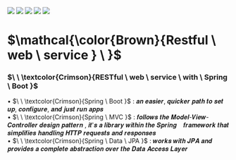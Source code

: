 ![](https://img.shields.io/badge/Spring_boot_2-brown?style=for-the-badge)
![](https://img.shields.io/badge/Spring_MVC-brown?style=for-the-badge)
![](https://img.shields.io/badge/Spring_Data_JPA-brown?style=for-the-badge)
![](https://img.shields.io/badge/Apache_Maven-brown?style=for-the-badge)
![](https://img.shields.io/badge/Java_8-brown?style=for-the-badge)
# $\mathcal{\color{Brown}{Restful \ web \ service } \ \}$
### $\ \ \textcolor{Crimson}{RESTful \ web \ service \ with \ Spring \ Boot  }$ 


• $\ \ \textcolor{Crimson}{Spring \ Boot }$ : 𝒂𝒏 𝒆𝒂𝒔𝒊𝒆𝒓, 𝒒𝒖𝒊𝒄𝒌𝒆𝒓 𝒑𝒂𝒕𝒉 𝒕𝒐 𝒔𝒆𝒕 𝒖𝒑, 𝒄𝒐𝒏𝒇𝒊𝒈𝒖𝒓𝒆, 𝒂𝒏𝒅 𝒋𝒖𝒔𝒕 𝒓𝒖𝒏 𝒂𝒑𝒑𝒔  
• $\ \ \textcolor{Crimson}{Spring \ MVC }$  : 𝒇𝒐𝒍𝒍𝒐𝒘𝒔 𝒕𝒉𝒆 𝑴𝒐𝒅𝒆𝒍-𝑽𝒊𝒆𝒘-𝑪𝒐𝒏𝒕𝒓𝒐𝒍𝒍𝒆𝒓 𝒅𝒆𝒔𝒊𝒈𝒏 𝒑𝒂𝒕𝒕𝒆𝒓𝒏 , 𝒊𝒕'𝒔 𝒂 𝒍𝒊𝒃𝒓𝒂𝒓𝒚 𝒘𝒊𝒕𝒉𝒊𝒏 𝒕𝒉𝒆 𝑺𝒑𝒓𝒊𝒏𝒈 &ensp; 𝒇𝒓𝒂𝒎𝒆𝒘𝒐𝒓𝒌 𝒕𝒉𝒂𝒕 𝒔𝒊𝒎𝒑𝒍𝒊𝒇𝒊𝒆𝒔 𝒉𝒂𝒏𝒅𝒍𝒊𝒏𝒈 𝑯𝑻𝑻𝑷 𝒓𝒆𝒒𝒖𝒆𝒔𝒕𝒔 𝒂𝒏𝒅 𝒓𝒆𝒔𝒑𝒐𝒏𝒔𝒆𝒔  
• $\ \ \textcolor{Crimson}{Spring \ Data \ JPA }$ : 𝒘𝒐𝒓𝒌𝒔 𝒘𝒊𝒕𝒉 𝑱𝑷𝑨 𝒂𝒏𝒅 𝒑𝒓𝒐𝒗𝒊𝒅𝒆𝒔 𝒂 𝒄𝒐𝒎𝒑𝒍𝒆𝒕𝒆 𝒂𝒃𝒔𝒕𝒓𝒂𝒄𝒕𝒊𝒐𝒏 𝒐𝒗𝒆𝒓 𝒕𝒉𝒆 𝑫𝒂𝒕𝒂 𝑨𝒄𝒄𝒆𝒔𝒔 𝑳𝒂𝒚𝒆𝒓
